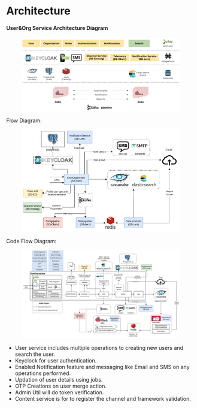 # Architecture

#### User\&Org Service Architecture Diagram

<figure><img src="../../../.gitbook/assets/architecture.png" alt=""><figcaption></figcaption></figure>

Flow Diagram:

<figure><img src="../../../.gitbook/assets/UserOrgServiceFlowDiagram-Overall-FlowDiagram.drawio (1).png" alt=""><figcaption></figcaption></figure>

Code Flow Diagram:

<figure><img src="../../../.gitbook/assets/UserOrgServiceFlowDiagram-user.drawio.png" alt=""><figcaption></figcaption></figure>

* User service includes multiple operations to creating new users and search the user.
* Keyclock for user authentication.
* Enabled Notification feature and messaging like Email and SMS on any operations performed.
* Updation of user details using jobs.
* OTP Creations on user merge action.
* Admin Util will do token verification.
* Content service is for to register the channel and framework validation.
